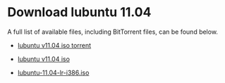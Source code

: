 # Download lubuntu 11.04

A full list of available files, including BitTorrent files, can be found below.

* [lubuntu v11.04 iso torrent](http://iso.linuxquestions.org/download/1485/4077/http/people.ubuntu.com/lubuntu-11.04.iso.torrent)

* [lubuntu v11.04 iso](http://iso.linuxquestions.org/download/1485/4076/http/people.ubuntu.com/lubuntu-11.04.iso)

* [lubuntu-11.04-lr-i386.iso](https://osdn.net/frs/g_redir.php?m=kent&f=lubuntulr%2F11.04%2Flubuntu-11.04-lr-i386.iso)


